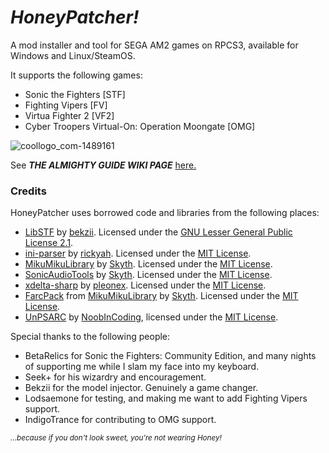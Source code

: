 # *HoneyPatcher!*

A mod installer and tool for SEGA AM2 games on RPCS3, available for Windows and Linux/SteamOS.

It supports the following games:
- Sonic the Fighters \[STF\]
- Fighting Vipers \[FV\]
- Virtua Fighter 2 \[VF2\]
- Cyber Troopers Virtual-On: Operation Moongate \[OMG\]

![coollogo_com-1489161](https://github.com/user-attachments/assets/49e20382-172d-4719-9afd-50e0a74755f5)

See ***THE ALMIGHTY GUIDE WIKI PAGE*** [here.](https://github.com/coatlessali/HoneyPatcher/wiki/Install-&-Usage-Guide-(V5))

### Credits

HoneyPatcher uses borrowed code and libraries from the following places:
- [LibSTF](https://github.com/zeesworth/LibSTF) by [bekzii](https://github.com/zeesworth). Licensed under the [GNU Lesser General Public License 2.1](https://github.com/zeesworth/LibSTF?tab=LGPL-2.1-1-ov-file#readme).
- [ini-parser](https://github.com/rickyah/ini-parser) by [rickyah](https://github.com/rickyah). Licensed under the [MIT License](https://github.com/rickyah/ini-parser/blob/development/LICENSE).
- [MikuMikuLibrary](https://github.com/blueskythlikesclouds/MikuMikuLibrary) by [Skyth](https://github.com/blueskythlikesclouds). Licensed under the [MIT License](https://github.com/blueskythlikesclouds/MikuMikuLibrary?tab=MIT-1-ov-file).
- [SonicAudioTools](https://github.com/blueskythlikesclouds/MikuMikuLibrary) by [Skyth](https://github.com/blueskythlikesclouds). Licensed under the [MIT License](https://github.com/blueskythlikesclouds/SonicAudioTools?tab=MIT-1-ov-file#readme).
- [xdelta-sharp](https://github.com/pleonex/xdelta-sharp) by [pleonex](https://github.com/pleonex). Licensed under the [MIT License](https://github.com/pleonex/xdelta-sharp/blob/main/LICENSE).
- [FarcPack](https://github.com/blueskythlikesclouds/MikuMikuLibrary/releases) from [MikuMikuLibrary](https://github.com/blueskythlikesclouds/MikuMikuLibrary) by [Skyth](https://github.com/blueskythlikesclouds). Licensed under the [MIT License](https://github.com/blueskythlikesclouds/MikuMikuLibrary?tab=MIT-1-ov-file).
- [UnPSARC](https://github.com/rm-NoobInCoding/UnPSARC) by [NoobInCoding](https://github.com/rm-NoobInCoding), licensed under the [MIT License](https://github.com/rm-NoobInCoding/UnPSARC?tab=MIT-1-ov-file#readme).

Special thanks to the following people:
- BetaRelics for Sonic the Fighters: Community Edition, and many nights of supporting me while I slam my face into my keyboard.
- Seek+ for his wizardry and encouragement.
- Bekzii for the model injector. Genuinely a game changer.
- Lodsaemone for testing, and making me want to add Fighting Vipers support.
- IndigoTrance for contributing to OMG support.

<sub>*...because if you don't look sweet, you're not wearing Honey!*</sub>
